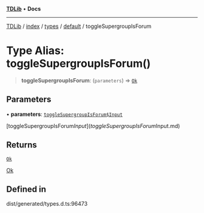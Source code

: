 [**TDLib**](../../../../../../README.md) • **Docs**

***

[TDLib](../../../../../../modules.md) / [index](../../../../../README.md) / [types](../../../README.md) / [default](../README.md) / toggleSupergroupIsForum

# Type Alias: toggleSupergroupIsForum()

> **toggleSupergroupIsForum**: (`parameters`) => [`Ok`](Ok.md)

## Parameters

• **parameters**: [`toggleSupergroupIsForum$Input`](toggleSupergroupIsForum$Input.md)

[toggleSupergroupIsForum$Input](toggleSupergroupIsForum$Input.md)

## Returns

[`Ok`](Ok.md)

[Ok](Ok.md)

## Defined in

dist/generated/types.d.ts:96473
